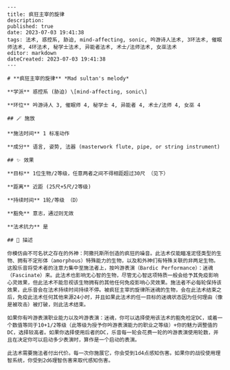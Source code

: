 
    ---
    title: 疯狂主宰的旋律
    description: 
    published: true
    date: 2023-07-03 19:41:38
    tags: 法术, 惑控系, 胁迫, mind-affecting, sonic, 吟游诗人法术, 3环法术, 催眠师法术, 4环法术, 秘学士法术, 异能者法术, 术士/法师法术, 女巫法术
    editor: markdown
    dateCreated: 2023-07-03 19:41:38
    ---

    # **疯狂主宰的旋律** *Mad sultan's melody*

    **学派** 惑控系 (胁迫) \[mind-affecting, sonic\] 

    **环位** 吟游诗人 3, 催眠师 4, 秘学士 4, 异能者 4, 术士/法师 4, 女巫 4

    ## 🪄 施放

    **施法时间** 1 标准动作

    **成分** 语言, 姿势, 法器 (masterwork flute, pipe, or string instrument)

    ## ✨ 效果 

    **目标** 1位生物/2等级，任意两者之间不得相距超过30尺 （见下） 

    **距离** 近距 (25尺+5尺/2等级)  

    **持续时间** 1轮/等级 （D） 

    **豁免** 意志，通过则无效

    **法术抗力** 是

    ## 📖 描述

    你模仿由不可名状之存在的外神：阿撒托斯所创造的疯狂的噪音。此法术仅能瞄准泥怪类型的生物、拥有不定形体（amorphous）特殊能力的生物，以及和外神们有特殊关联的非两足生物。这股乐音将受术者的注意力集中至施法者上，按吟游表演（Bardic Performance）：迷魂（Fascinate）来。此法术也影响无心智的生物，尽管无心智这项特质一般会给予其免疫影响心灵效果，但此法术不能忽视该生物拥有的其他任何免疫影响心灵效果。施法者不必每轮保持该效果，此乐音会在法术持续时间持续不停。被疯狂主宰的旋律所迷魂的生物，会在此法术结束之后，免疫此法术任何其他来源24小时，并且如果此法术的任一目标的迷魂状态因为任何理由（像是被攻击）被打破，则此法术结束。

    如果你有吟游表演职业能力以及吟游表演：迷魂，你可以选择使用该法术的豁免检定DC，或着一个数值等同于10+1/2等级（此等级为授予你吟游表演能力的职业之等级）+你的魅力调整值的DC，选择较高者。如果你选择使用后者的DC，乐音每一轮会花费一轮的吟游表演使用轮数，并且在决定你可以启动多少表演时，算作是一个启动的表演。

    此法术需要施法者付出代价。每一次你施展它，你会受到1d4点感知伤害。如果你的战役使用理智系统，你受到2d6理智伤害来取代感知伤害。
    